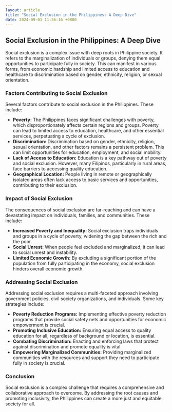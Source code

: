 ```yaml
---
layout: article
title: "Social Exclusion in the Philippines: A Deep Dive"
date: 2024-09-01 11:36:16 +0800
---
```


<h2>Social Exclusion in the Philippines: A Deep Dive</h2>
<p>Social exclusion is a complex issue with deep roots in Philippine society. It refers to the marginalization of individuals or groups, denying them equal opportunities to participate fully in society. This can manifest in various forms, from economic hardship and limited access to education and healthcare to discrimination based on gender, ethnicity, religion, or sexual orientation.</p>

<h3>Factors Contributing to Social Exclusion</h3>
<p>Several factors contribute to social exclusion in the Philippines. These include:</p>
<ul>
  <li><strong>Poverty:</strong> The Philippines faces significant challenges with poverty, which disproportionately affects certain regions and groups. Poverty can lead to limited access to education, healthcare, and other essential services, perpetuating a cycle of exclusion.</li>
  <li><strong>Discrimination:</strong> Discrimination based on gender, ethnicity, religion, sexual orientation, and other factors remains a persistent problem. This can limit opportunities for education, employment, and social mobility.</li>
  <li><strong>Lack of Access to Education:</strong> Education is a key pathway out of poverty and social exclusion. However, many Filipinos, particularly in rural areas, face barriers to accessing quality education.</li>
  <li><strong>Geographical Location:</strong> People living in remote or geographically isolated areas often lack access to basic services and opportunities, contributing to their exclusion.</li>
</ul>

<h3>Impact of Social Exclusion</h3>
<p>The consequences of social exclusion are far-reaching and can have a devastating impact on individuals, families, and communities. These include:</p>
<ul>
  <li><strong>Increased Poverty and Inequality:</strong> Social exclusion traps individuals and groups in a cycle of poverty, widening the gap between the rich and the poor.</li>
  <li><strong>Social Unrest:</strong> When people feel excluded and marginalized, it can lead to social unrest and instability.</li>
  <li><strong>Limited Economic Growth:</strong> By excluding a significant portion of the population from fully participating in the economy, social exclusion hinders overall economic growth.</li>
</ul>

<h3>Addressing Social Exclusion</h3>
<p>Addressing social exclusion requires a multi-faceted approach involving government policies, civil society organizations, and individuals. Some key strategies include:</p>
<ul>
  <li><strong>Poverty Reduction Programs:</strong> Implementing effective poverty reduction programs that provide social safety nets and opportunities for economic empowerment is crucial.</li>
  <li><strong>Promoting Inclusive Education:</strong> Ensuring equal access to quality education for all, regardless of background or location, is essential.</li>
  <li><strong>Combating Discrimination:</strong> Enacting and enforcing laws that protect against discrimination and promote equality is vital.</li>
  <li><strong>Empowering Marginalized Communities:</strong> Providing marginalized communities with the resources and support they need to participate fully in society is crucial.</li>
</ul>

<h3>Conclusion</h3>
<p>Social exclusion is a complex challenge that requires a comprehensive and collaborative approach to overcome. By addressing the root causes and promoting inclusivity, the Philippines can create a more just and equitable society for all.</p>
